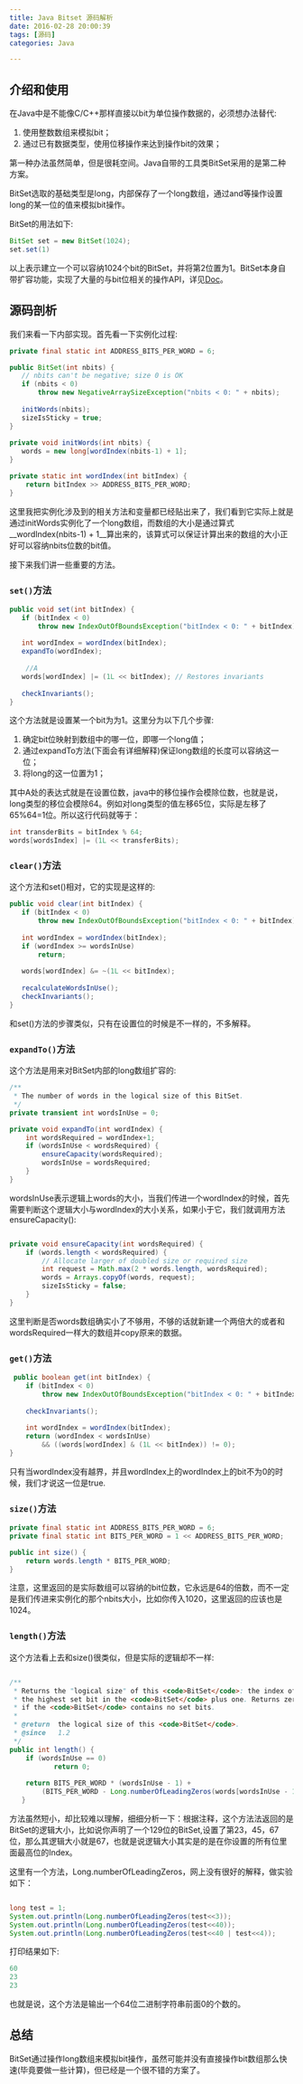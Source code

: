 ```yaml
---
title: Java Bitset 源码解析
date: 2016-02-28 20:00:39
tags: [源码]
categories: Java

---
```


## 介绍和使用
在Java中是不能像C/C++那样直接以bit为单位操作数据的，必须想办法替代: 

1. 使用整数数组来模拟bit；
2. 通过已有数据类型，使用位移操作来达到操作bit的效果；

第一种办法虽然简单，但是很耗空间。Java自带的工具类BitSet采用的是第二种方案。

BitSet选取的基础类型是long，内部保存了一个long数组，通过and等操作设置long的某一位的值来模拟bit操作。<!--more-->

BitSet的用法如下:

```java
BitSet set = new BitSet(1024);
set.set(1)
```
以上表示建立一个可以容纳1024个bit的BitSet，并将第2位置为1。BitSet本身自带扩容功能，实现了大量的与bit位相关的操作API，详见[Doc](https://docs.oracle.com/javase/7/docs/api/java/util/BitSet.html)。

## 源码剖析
我们来看一下内部实现。首先看一下实例化过程:

```java
private final static int ADDRESS_BITS_PER_WORD = 6;

public BitSet(int nbits) {
   // nbits can't be negative; size 0 is OK
   if (nbits < 0)
       throw new NegativeArraySizeException("nbits < 0: " + nbits);
 
   initWords(nbits);
   sizeIsSticky = true;
}
 
private void initWords(int nbits) {
   words = new long[wordIndex(nbits-1) + 1];
}

private static int wordIndex(int bitIndex) {
    return bitIndex >> ADDRESS_BITS_PER_WORD;
}
```
这里我把实例化涉及到的相关方法和变量都已经贴出来了，我们看到它实际上就是通过initWords实例化了一个long数组，而数组的大小是通过算式__wordIndex(nbits-1) + 1__算出来的，该算式可以保证计算出来的数组的大小正好可以容纳nbits位数的bit值。

接下来我们讲一些重要的方法。

### `set()`方法
```java
public void set(int bitIndex) {
   if (bitIndex < 0)
       throw new IndexOutOfBoundsException("bitIndex < 0: " + bitIndex);
 
   int wordIndex = wordIndex(bitIndex);
   expandTo(wordIndex);
 
 	//A
   words[wordIndex] |= (1L << bitIndex); // Restores invariants
 
   checkInvariants();
}
```
这个方法就是设置某一个bit为为1。这里分为以下几个步骤:

1. 确定bit位映射到数组中的哪一位，即哪一个long值；
2. 通过expandTo方法(下面会有详细解释)保证long数组的长度可以容纳这一位；
3. 将long的这一位置为1；

其中A处的表达式就是在设置位数，java中的移位操作会模除位数，也就是说，long类型的移位会模除64。例如对long类型的值左移65位，实际是左移了65%64=1位。所以这行代码就等于：

```java
int transderBits = bitIndex % 64;
words[wordsIndex] |= (1L << transferBits);
```

### `clear()`方法
这个方法和set()相对，它的实现是这样的:

```java
public void clear(int bitIndex) {
   if (bitIndex < 0)
       throw new IndexOutOfBoundsException("bitIndex < 0: " + bitIndex);
 
   int wordIndex = wordIndex(bitIndex);
   if (wordIndex >= wordsInUse)
       return;
 
   words[wordIndex] &= ~(1L << bitIndex);
 
   recalculateWordsInUse();
   checkInvariants();
}
```
和set()方法的步骤类似，只有在设置位的时候是不一样的，不多解释。

### `expandTo()`方法
这个方法是用来对BitSet内部的long数组扩容的:

```java
/**
 * The number of words in the logical size of this BitSet.
 */
private transient int wordsInUse = 0;

private void expandTo(int wordIndex) {
    int wordsRequired = wordIndex+1;
    if (wordsInUse < wordsRequired) {
        ensureCapacity(wordsRequired);
        wordsInUse = wordsRequired;
    }
}
```
wordsInUse表示逻辑上words的大小，当我们传进一个wordIndex的时候，首先需要判断这个逻辑大小与wordIndex的大小关系，如果小于它，我们就调用方法ensureCapacity():

```java

private void ensureCapacity(int wordsRequired) {
    if (words.length < wordsRequired) {
		// Allocate larger of doubled size or required size
		int request = Math.max(2 * words.length, wordsRequired);
		words = Arrays.copyOf(words, request);
		sizeIsSticky = false;
	}
}
```
这里判断是否words数组确实小了不够用，不够的话就新建一个两倍大的或者和wordsRequired一样大的数组并copy原来的数据。

### `get()`方法
```java
 public boolean get(int bitIndex) {
    if (bitIndex < 0)
        throw new IndexOutOfBoundsException("bitIndex < 0: " + bitIndex);
 
    checkInvariants();
 
    int wordIndex = wordIndex(bitIndex);
    return (wordIndex < wordsInUse)
        && ((words[wordIndex] & (1L << bitIndex)) != 0);
}
```
只有当wordIndex没有越界，并且wordIndex上的wordIndex上的bit不为0的时候，我们才说这一位是true.

### `size()`方法
```java
private final static int ADDRESS_BITS_PER_WORD = 6;
private final static int BITS_PER_WORD = 1 << ADDRESS_BITS_PER_WORD;

public int size() {
	return words.length * BITS_PER_WORD;
}
```
注意，这里返回的是实际数组可以容纳的bit位数，它永远是64的倍数，而不一定是我们传进来实例化的那个nbits大小，比如你传入1020，这里返回的应该也是1024。

### `length()`方法
这个方法看上去和size()很类似，但是实际的逻辑却不一样:

```java

/**
 * Returns the "logical size" of this <code>BitSet</code>: the index of
 * the highest set bit in the <code>BitSet</code> plus one. Returns zero
 * if the <code>BitSet</code> contains no set bits.
 *
 * @return  the logical size of this <code>BitSet</code>.
 * @since   1.2
 */
public int length() {
	if (wordsInUse == 0)
           return 0;
 
	return BITS_PER_WORD * (wordsInUse - 1) +
		(BITS_PER_WORD - Long.numberOfLeadingZeros(words[wordsInUse - 1]));
   }
```
方法虽然短小，却比较难以理解，细细分析一下：根据注释，这个方法法返回的是BitSet的逻辑大小，比如说你声明了一个129位的BitSet,设置了第23，45，67位，那么其逻辑大小就是67，也就是说逻辑大小其实是的是在你设置的所有位里面最高位的Index。

这里有一个方法，Long.numberOfLeadingZeros，网上没有很好的解释，做实验如下：

```java

long test = 1;
System.out.println(Long.numberOfLeadingZeros(test<<3));
System.out.println(Long.numberOfLeadingZeros(test<<40));
System.out.println(Long.numberOfLeadingZeros(test<<40 | test<<4));
```
打印结果如下:

```java
60
23
23
```
也就是说，这个方法是输出一个64位二进制字符串前面0的个数的。

## 总结
BitSet通过操作long数组来模拟bit操作，虽然可能并没有直接操作bit数组那么快速(毕竟要做一些计算)，但已经是一个很不错的方案了。

